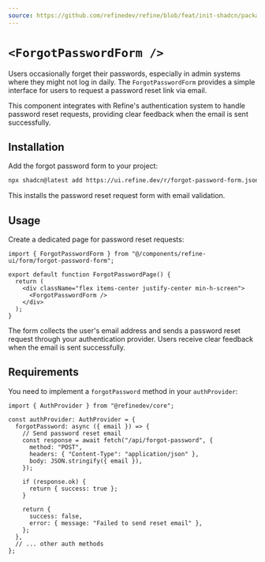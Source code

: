 ```yaml
---
source: https://github.com/refinedev/refine/blob/feat/init-shadcn/packages/refine-ui/registry/new-york/refine-ui/form/forgot-password-form.tsx
---
```


# `<ForgotPasswordForm />`

Users occasionally forget their passwords, especially in admin systems where they might not log in daily. The `ForgotPasswordForm` provides a simple interface for users to request a password reset link via email.

This component integrates with Refine's authentication system to handle password reset requests, providing clear feedback when the email is sent successfully.

## Installation

Add the forgot password form to your project:

```bash
npx shadcn@latest add https://ui.refine.dev/r/forgot-password-form.json
```

This installs the password reset request form with email validation.

## Usage

Create a dedicated page for password reset requests:

```tsx
import { ForgotPasswordForm } from "@/components/refine-ui/form/forgot-password-form";

export default function ForgotPasswordPage() {
  return (
    <div className="flex items-center justify-center min-h-screen">
      <ForgotPasswordForm />
    </div>
  );
}
```

The form collects the user's email address and sends a password reset request through your authentication provider. Users receive clear feedback when the email is sent successfully.

## Requirements

You need to implement a `forgotPassword` method in your `authProvider`:

```tsx
import { AuthProvider } from "@refinedev/core";

const authProvider: AuthProvider = {
  forgotPassword: async ({ email }) => {
    // Send password reset email
    const response = await fetch("/api/forgot-password", {
      method: "POST",
      headers: { "Content-Type": "application/json" },
      body: JSON.stringify({ email }),
    });

    if (response.ok) {
      return { success: true };
    }

    return {
      success: false,
      error: { message: "Failed to send reset email" },
    };
  },
  // ... other auth methods
};
```
